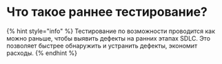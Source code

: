 # Что такое раннее тестирование?

{% hint style="info" %}
Тестирование по возможности проводится как можно раньше, чтобы выявить дефекты на ранних этапах SDLC. Это позволяет быстрее обнаружить и устранить дефекты, экономит расходы.
{% endhint %}

